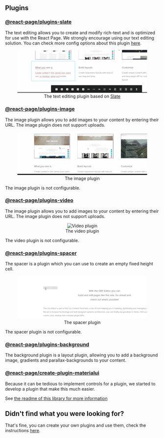 ## Plugins

### [@react-page/plugins-slate](https://www.npmjs.com/package/@react-page/plugins-slate)

The text editing allows you to create and modify rich-text and is optimized for use with the React Page. We strongly encourage using our text editing solution. You can check more config options about this plugin [here](plugins/slate.md).

<p>
  <figure align="center">
    <img alt="Text editing plugin" src="./images/text-editing-plugin.gif"><br>
    <figcaption>The text editing plugin based on <a href="http://slatejs.org">Slate</a></figcaption>
  </figure>
</p>

### [@react-page/plugins-image](https://www.npmjs.com/package/@react-page/plugins-image)

The image plugin allows you to add images to your content by entering their URL. The image plugin does not support
uploads.

<p>
  <figure align="center">
    <img alt="Image plugin" src="./images/image-plugin.gif"><br>
    <figcaption>The image plugin</figcaption>
  </figure>
</p>

The image plugin is not configurable.

### [@react-page/plugins-video](https://www.npmjs.com/package/@react-page/plugins-video)

The image plugin allows you to add images to your content by entering their URL. The image plugin does not support
uploads.

<p>
  <figure align="center">
    <img alt="Video plugin" src="./images/video-plugin.gif"><br>
    <figcaption>The video plugin</figcaption>
  </figure>
</p>

The video plugin is not configurable.

### [@react-page/plugins-spacer](https://www.npmjs.com/package/@react-page/plugins-spacer)

The spacer is a plugin which you can use to create an empty fixed height cell.

<p>
  <figure align="center">
    <img alt="Spacer plugin" src="./images/spacer-plugin.gif"><br>
    <figcaption>The spacer plugin</figcaption>
  </figure>
</p>

The spacer plugin is not configurable.

### [@react-page/plugins-background](https://www.npmjs.com/package/@react-page/plugins-background)

The background plugin is a layout plugin, allowing you to add a background image, gradients and parallax-backgrounds to your content.

### [@react-page/create-plugin-materialui](https://www.npmjs.com/package/@react-page/create-plugin-materialui)

Because it can be tedious to implement controls for a plugin, we started to develop a plugin that make this much easier.

See [the readme of this library for more information](https://github.com/react-page/react-page/tree/master/packages/plugins/createPluginMaterialUi)

## Didn't find what you were looking for?

That's fine, you can create your own plugins and use them, check the instructions [here](plugins/create.md).
